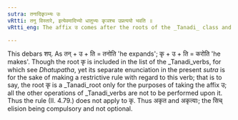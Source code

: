 ```yaml
---
sutra: तनादिकृञ्भ्यः उः
vRtti: तनु विस्तारे, इत्येवमादिभ्यो धातुभ्यः कृञश्च उप्रत्ययो भवति ॥
vRtti_eng: The affix उ comes after the roots of the _Tanadi_ class and after the verb कृ 'to make' when a _sarvadhatuka_ affix follows, signifying the agent.

---
```

This debars शप्. As तन् + उ + ति = तनोति 'he expands'; कृ + उ + ति = करोति 'he makes'. Though the root कृ is included in the list of the _Tanadi_verbs, for which see _Dhatupatha_, yet its separate enunciation in the present _sutra_ is for the sake of making a restrictive rule with regard to this verb; that is to say, the root कृ is a _Tanadi_root only for the purposes of taking the affix उ; all the other operations of _Tanadi_verbs are not to be performed upon it. Thus the rule (II. 4.79.) does not apply to कृ. Thus अकृत and अकृत्याः; the सिच् elision being compulsory and not optional. 